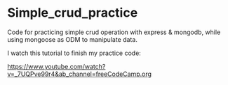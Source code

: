 # Simple_crud_practice
Code for practicing simple crud operation with express &amp; mongodb, while using mongoose as ODM to manipulate data.

I watch this tutorial to finish my practice code:

https://www.youtube.com/watch?v=_7UQPve99r4&ab_channel=freeCodeCamp.org
